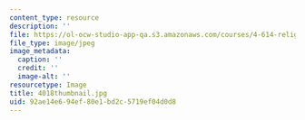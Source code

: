 ```yaml
---
content_type: resource
description: ''
file: https://ol-ocw-studio-app-qa.s3.amazonaws.com/courses/4-614-religious-architecture-and-islamic-cultures-fall-2002/92ae14e694ef80e1bd2c5719ef04d0d8_4018thumbnail.jpg
file_type: image/jpeg
image_metadata:
  caption: ''
  credit: ''
  image-alt: ''
resourcetype: Image
title: 4018thumbnail.jpg
uid: 92ae14e6-94ef-80e1-bd2c-5719ef04d0d8
---
```

